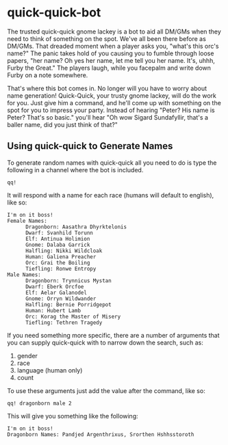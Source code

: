 # quick-quick-bot

The trusted quick-quick gnome lackey is a bot to aid all DM/GMs when they need to think of something on the spot. We've all been there before as DM/GMs. That dreaded moment when a player asks you, "what's this orc's name?" The panic takes hold of you causing you to fumble through loose papers, "her name? Oh yes her name, let me tell you her name. It's, uhhh, Furby the Great." The players laugh, while you facepalm and write down Furby on a note somewhere.

That's where this bot comes in. No longer will you have to worry about name generation! Quick-Quick, your trusty gnome lackey, will do the work for you. Just give him a command, and he'll come up with something on the spot for you to impress your party. Instead of hearing "Peter? His name is Peter? That's so basic." you'll hear "Oh wow Sigard Sundafyllir, that's a baller name, did you just think of that?"

## Using quick-quick to Generate Names

To generate random names with quick-quick all you need to do is type the following in a channel where the bot is included.

```text
qq!
```

It will respond with a name for each race (humans will default to english), like so:

```text
I'm on it boss!
Female Names:
      Dragonborn: Aasathra Dhyrktelonis
      Dwarf: Svanhild Torunn
      Elf: Antinua Holimion
      Gnome: Dalaba Garrick
      Halfling: Nikki Wildcloak
      Human: Galiena Preacher
      Orc: Grai the Boiling
      Tiefling: Ronwe Entropy
Male Names:
      Dragonborn: Trynnicus Mystan
      Dwarf: Eberk Orcfoe
      Elf: Aelar Galanodel
      Gnome: Orryn Wildwander
      Halfling: Bernie Porridgepot
      Human: Hubert Lamb
      Orc: Korag the Master of Misery
      Tiefling: Tethren Tragedy
```

If you need something more specific, there are a number of arguments that you can supply quick-quick with to narrow down the search, such as:

1) gender
2) race
3) language (human only)
4) count

To use these arguments just add the value after the command, like so:

```text
qq! dragonborn male 2
```

This will give you something like the following:

```text
I'm on it boss!
Dragonborn Names: Pandjed Argenthrixus, Srorthen Hshhsstoroth
```
